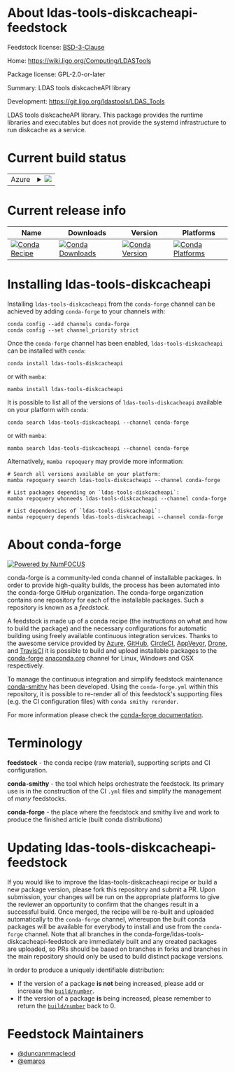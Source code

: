 About ldas-tools-diskcacheapi-feedstock
=======================================

Feedstock license: [BSD-3-Clause](https://github.com/conda-forge/ldas-tools-diskcacheapi-feedstock/blob/main/LICENSE.txt)

Home: https://wiki.ligo.org/Computing/LDASTools

Package license: GPL-2.0-or-later

Summary: LDAS tools diskcacheAPI library

Development: https://git.ligo.org/ldastools/LDAS_Tools

LDAS tools diskcacheAPI library. This package provides the runtime
libraries and executables but does not provide the systemd
infrastructure to run diskcache as a service.


Current build status
====================


<table>
    
  <tr>
    <td>Azure</td>
    <td>
      <details>
        <summary>
          <a href="https://dev.azure.com/conda-forge/feedstock-builds/_build/latest?definitionId=2630&branchName=main">
            <img src="https://dev.azure.com/conda-forge/feedstock-builds/_apis/build/status/ldas-tools-diskcacheapi-feedstock?branchName=main">
          </a>
        </summary>
        <table>
          <thead><tr><th>Variant</th><th>Status</th></tr></thead>
          <tbody><tr>
              <td>linux_64</td>
              <td>
                <a href="https://dev.azure.com/conda-forge/feedstock-builds/_build/latest?definitionId=2630&branchName=main">
                  <img src="https://dev.azure.com/conda-forge/feedstock-builds/_apis/build/status/ldas-tools-diskcacheapi-feedstock?branchName=main&jobName=linux&configuration=linux%20linux_64_" alt="variant">
                </a>
              </td>
            </tr><tr>
              <td>linux_aarch64</td>
              <td>
                <a href="https://dev.azure.com/conda-forge/feedstock-builds/_build/latest?definitionId=2630&branchName=main">
                  <img src="https://dev.azure.com/conda-forge/feedstock-builds/_apis/build/status/ldas-tools-diskcacheapi-feedstock?branchName=main&jobName=linux&configuration=linux%20linux_aarch64_" alt="variant">
                </a>
              </td>
            </tr><tr>
              <td>linux_ppc64le</td>
              <td>
                <a href="https://dev.azure.com/conda-forge/feedstock-builds/_build/latest?definitionId=2630&branchName=main">
                  <img src="https://dev.azure.com/conda-forge/feedstock-builds/_apis/build/status/ldas-tools-diskcacheapi-feedstock?branchName=main&jobName=linux&configuration=linux%20linux_ppc64le_" alt="variant">
                </a>
              </td>
            </tr><tr>
              <td>osx_64</td>
              <td>
                <a href="https://dev.azure.com/conda-forge/feedstock-builds/_build/latest?definitionId=2630&branchName=main">
                  <img src="https://dev.azure.com/conda-forge/feedstock-builds/_apis/build/status/ldas-tools-diskcacheapi-feedstock?branchName=main&jobName=osx&configuration=osx%20osx_64_" alt="variant">
                </a>
              </td>
            </tr><tr>
              <td>osx_arm64</td>
              <td>
                <a href="https://dev.azure.com/conda-forge/feedstock-builds/_build/latest?definitionId=2630&branchName=main">
                  <img src="https://dev.azure.com/conda-forge/feedstock-builds/_apis/build/status/ldas-tools-diskcacheapi-feedstock?branchName=main&jobName=osx&configuration=osx%20osx_arm64_" alt="variant">
                </a>
              </td>
            </tr>
          </tbody>
        </table>
      </details>
    </td>
  </tr>
</table>

Current release info
====================

| Name | Downloads | Version | Platforms |
| --- | --- | --- | --- |
| [![Conda Recipe](https://img.shields.io/badge/recipe-ldas--tools--diskcacheapi-green.svg)](https://anaconda.org/conda-forge/ldas-tools-diskcacheapi) | [![Conda Downloads](https://img.shields.io/conda/dn/conda-forge/ldas-tools-diskcacheapi.svg)](https://anaconda.org/conda-forge/ldas-tools-diskcacheapi) | [![Conda Version](https://img.shields.io/conda/vn/conda-forge/ldas-tools-diskcacheapi.svg)](https://anaconda.org/conda-forge/ldas-tools-diskcacheapi) | [![Conda Platforms](https://img.shields.io/conda/pn/conda-forge/ldas-tools-diskcacheapi.svg)](https://anaconda.org/conda-forge/ldas-tools-diskcacheapi) |

Installing ldas-tools-diskcacheapi
==================================

Installing `ldas-tools-diskcacheapi` from the `conda-forge` channel can be achieved by adding `conda-forge` to your channels with:

```
conda config --add channels conda-forge
conda config --set channel_priority strict
```

Once the `conda-forge` channel has been enabled, `ldas-tools-diskcacheapi` can be installed with `conda`:

```
conda install ldas-tools-diskcacheapi
```

or with `mamba`:

```
mamba install ldas-tools-diskcacheapi
```

It is possible to list all of the versions of `ldas-tools-diskcacheapi` available on your platform with `conda`:

```
conda search ldas-tools-diskcacheapi --channel conda-forge
```

or with `mamba`:

```
mamba search ldas-tools-diskcacheapi --channel conda-forge
```

Alternatively, `mamba repoquery` may provide more information:

```
# Search all versions available on your platform:
mamba repoquery search ldas-tools-diskcacheapi --channel conda-forge

# List packages depending on `ldas-tools-diskcacheapi`:
mamba repoquery whoneeds ldas-tools-diskcacheapi --channel conda-forge

# List dependencies of `ldas-tools-diskcacheapi`:
mamba repoquery depends ldas-tools-diskcacheapi --channel conda-forge
```


About conda-forge
=================

[![Powered by
NumFOCUS](https://img.shields.io/badge/powered%20by-NumFOCUS-orange.svg?style=flat&colorA=E1523D&colorB=007D8A)](https://numfocus.org)

conda-forge is a community-led conda channel of installable packages.
In order to provide high-quality builds, the process has been automated into the
conda-forge GitHub organization. The conda-forge organization contains one repository
for each of the installable packages. Such a repository is known as a *feedstock*.

A feedstock is made up of a conda recipe (the instructions on what and how to build
the package) and the necessary configurations for automatic building using freely
available continuous integration services. Thanks to the awesome service provided by
[Azure](https://azure.microsoft.com/en-us/services/devops/), [GitHub](https://github.com/),
[CircleCI](https://circleci.com/), [AppVeyor](https://www.appveyor.com/),
[Drone](https://cloud.drone.io/welcome), and [TravisCI](https://travis-ci.com/)
it is possible to build and upload installable packages to the
[conda-forge](https://anaconda.org/conda-forge) [anaconda.org](https://anaconda.org/)
channel for Linux, Windows and OSX respectively.

To manage the continuous integration and simplify feedstock maintenance
[conda-smithy](https://github.com/conda-forge/conda-smithy) has been developed.
Using the ``conda-forge.yml`` within this repository, it is possible to re-render all of
this feedstock's supporting files (e.g. the CI configuration files) with ``conda smithy rerender``.

For more information please check the [conda-forge documentation](https://conda-forge.org/docs/).

Terminology
===========

**feedstock** - the conda recipe (raw material), supporting scripts and CI configuration.

**conda-smithy** - the tool which helps orchestrate the feedstock.
                   Its primary use is in the construction of the CI ``.yml`` files
                   and simplify the management of *many* feedstocks.

**conda-forge** - the place where the feedstock and smithy live and work to
                  produce the finished article (built conda distributions)


Updating ldas-tools-diskcacheapi-feedstock
==========================================

If you would like to improve the ldas-tools-diskcacheapi recipe or build a new
package version, please fork this repository and submit a PR. Upon submission,
your changes will be run on the appropriate platforms to give the reviewer an
opportunity to confirm that the changes result in a successful build. Once
merged, the recipe will be re-built and uploaded automatically to the
`conda-forge` channel, whereupon the built conda packages will be available for
everybody to install and use from the `conda-forge` channel.
Note that all branches in the conda-forge/ldas-tools-diskcacheapi-feedstock are
immediately built and any created packages are uploaded, so PRs should be based
on branches in forks and branches in the main repository should only be used to
build distinct package versions.

In order to produce a uniquely identifiable distribution:
 * If the version of a package **is not** being increased, please add or increase
   the [``build/number``](https://docs.conda.io/projects/conda-build/en/latest/resources/define-metadata.html#build-number-and-string).
 * If the version of a package **is** being increased, please remember to return
   the [``build/number``](https://docs.conda.io/projects/conda-build/en/latest/resources/define-metadata.html#build-number-and-string)
   back to 0.

Feedstock Maintainers
=====================

* [@duncanmmacleod](https://github.com/duncanmmacleod/)
* [@emaros](https://github.com/emaros/)

